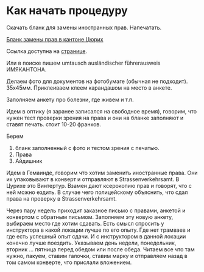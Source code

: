 # Как начать процедуру

Скачать бланк для замены иностранных прав. Напечатать.

[Бланк замены прав в кантоне Цюрих](https://www.zh.ch/content/dam/zhweb/bilder-dokumente/themen/mobilitaet/fuehrerausweis-fahren-lernen/Umtausch_ausl_Fuehrerausweis_2023.pdf)

Ссылка доступна на [странице](https://www.zh.ch/de/mobilitaet/fuehrerausweis-fahren-lernen/auslaendischer-fuehrerausweis/auslaendischen-fuehrerausweis-umtauschen.html).

Или в поиске пишем umtausch ausländischer führerausweis ИМЯКАНТОНА.

Делаем фото для документов на фотобумаге (обычная не подходит). 35х45мм. Приклеиваем клеем карандашом на место в анкете.

Заполняем анкету про болезни, где живем и т.п.

Идем в оптику (я заранее записался на свободное время), говорим, что нужен тест проверки зрения на права и они на бланке заполняют и ставят печать. стоит 10-20 франков.

Берем 

1. бланк заполненный с фото и тестом зрения с печатью.
2. Права
3. Айдишник

Идем в Гемаинде, говорим что хотим заменить иностранные права. Они их упаковывают в конверт и отправляют в Strassenverkehrsamt. В Цурихе это Винтертур.
Взамен дают ксерокопию прав и говорят, что с ней можно ездить. В случае чего полицейскому объяснить, что сдал права на проверку в Strassenverkehrsamt.

Через пару недель приходит заказное письмо с правами, анкетой и конвертом с обратным письмом. Заполняем эту новую анкету, выбираем место где хотим сдавать. Есть смысл спросить у инструктора в какой локации лучше по его опыту. Где нет трамваев и где есть успешный опыт сдачи. И с инструктором в данной локации конечно лучше поездить.
Указываем день недели, понедельник, вторник ... пятница перед обедом или после обеда.
Читаем все что там нужно, пакуем, ставим галочки, ставим марку и отправляем назад в том самом конверте, что прислали вложением.
